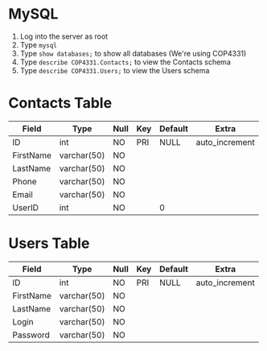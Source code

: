 
# MySQL

1. Log into the server as root
2. Type `mysql`
3. Type `show databases;` to show all databases (We're using COP4331)
4. Type `describe COP4331.Contacts;` to view the Contacts schema
5. Type `describe COP4331.Users;` to view the Users schema

# Contacts Table

| Field     | Type        | Null | Key | Default | Extra          |
|-----------|-------------|------|-----|---------|----------------|
| ID        | int         | NO   | PRI | NULL    | auto_increment |
| FirstName | varchar(50) | NO   |     |         |                |
| LastName  | varchar(50) | NO   |     |         |                |
| Phone     | varchar(50) | NO   |     |         |                |
| Email     | varchar(50) | NO   |     |         |                |
| UserID    | int         | NO   |     | 0       |                |

# Users Table

| Field     | Type        | Null | Key | Default | Extra          |
|-----------|-------------|------|-----|---------|----------------|
| ID        | int         | NO   | PRI | NULL    | auto_increment |
| FirstName | varchar(50) | NO   |     |         |                |
| LastName  | varchar(50) | NO   |     |         |                |
| Login     | varchar(50) | NO   |     |         |                |
| Password  | varchar(50) | NO   |     |         |                |